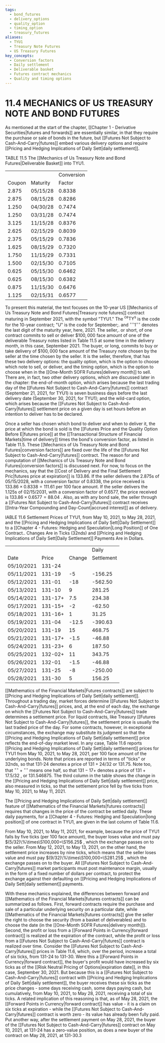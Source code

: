 ```yaml
---
tags:
  - bond_futures
  - delivery_options
  - quality_option
  - timing_option
  - treasury_futures
aliases:
  - TYU1
  - Treasury Note Futures
  - US Treasury Futures
key_concepts:
  - Conversion factors
  - Daily settlement
  - Deliverable basket
  - Futures contract mechanics
  - Quality and timing options
---
```


# 11.4 MECHANICS OF US TREASURY NOTE AND BOND FUTURES  

As mentioned at the start of the chapter, [[Chapter 1 - Derivative Securities|futures and forwards]] are essentially similar, in that they require the purchase or sale of bonds in the future, but [[Futures Not Subject to Cash-And-Carry|futures]] embed various delivery options and require [[Pricing and Hedging Implications of Daily Sett|daily settlement]].  

TABLE 11.5 The [[Mechanics of Us Treasury Note and Bond Futures|Deliverable Basket]] into TYU1.   


<html><body><table><tr><td colspan="2"></td><td>Conversion</td></tr><tr><td>Coupon</td><td>Maturity</td><td>Factor</td></tr><tr><td>2.875</td><td>05/15/28</td><td>0.8338</td></tr><tr><td>2.875</td><td>08/15/28</td><td>0.8286</td></tr><tr><td>1.250</td><td>04/30/28</td><td>0.7474</td></tr><tr><td>1.250</td><td>03/31/28</td><td>0.7474</td></tr><tr><td>3.125</td><td>11/15/28</td><td>0.8376</td></tr><tr><td>2.625</td><td>02/15/29</td><td>0.8039</td></tr><tr><td>2.375</td><td>05/15/29</td><td>0.7836</td></tr><tr><td>1.625</td><td>08/15/29</td><td>0.7320</td></tr><tr><td>1.750</td><td>11/15/29</td><td>0.7331</td></tr><tr><td>1.500</td><td>02/15/30</td><td>0.7105</td></tr><tr><td>0.625</td><td>05/15/30</td><td>0.6462</td></tr><tr><td>0.625</td><td>08/15/30</td><td>0.6382</td></tr><tr><td>0.875</td><td>11/15/30</td><td>0.6476</td></tr><tr><td>1.125</td><td>02/15/31</td><td>0.6577</td></tr></table></body></html>  

To present this material, the text focuses on the 10-year US [[Mechanics of Us Treasury Note and Bond Futures|Treasury note futures]] contract maturing in September 2021, with the symbol "TYU1." The ${}^{\mathsf{c e}}\mathsf{T Y}^{\mathsf{s}}$ is the code for the 10-year contract; "U" is the code for September;. and $^{\circ\circ}1^{\circ\circ}$ denotes the last digit of the maturity year, here, 2021. The seller,. or short, of one contract commits to sell or deliver $\$100,000$ face amount of one of the deliverable Treasury notes listed in Table 11.5 at some time in the delivery month, in this case, September 2021. The buyer, or long, commits to buy or take delivery of $\$100,000$ face amount of the Treasury note chosen by the seller at the time chosen by the seller. It is the seller, therefore, that has these two delivery options: the quality option, which is the option to choose which note to sell, or deliver, and the timing option, which is the option to choose when in the [[One-Month SOFR Futures|delivery month]] to sell. There are, in fact, two other delivery options, which are discussed later in the chapter: the end-of-month option, which arises because the last trading day of the [[Futures Not Subject to Cash-And-Carry|futures]] contract (September 21, 2021, for TYU1) is seven business days before the last delivery date (September 30, 2021, for TYU1); and the wild-card option, which arises because the [[Futures Not Subject to Cash-And-Carry|futures]] settlement price on a given day is set hours before an intention to deliver has to be declared.  

Once a seller has chosen which bond to deliver and when to deliver it, the price at which the bond is sold is the [[Futures Price and the Quality Option Before E|futures price]] at the [[Transactional Structure of Financial Markets|time of delivery]] times the bond's conversion factor, as listed in Table 11.5. These [[Mechanics of Us Treasury Note and Bond Futures|conversion factors]] are fixed over the life of the [[Futures Not Subject to Cash-And-Carry|futures]] contract. The reason for and computation of [[Mechanics of Us Treasury Note and Bond Futures|conversion factors]] is discussed next. For now, to focus on the mechanics, say that the [[Cost of Delivery and the Final Settlement Pric|futures price at expiration]] is 133.86. If the seller delivers the 2.875s of 05/15/2028, with a conversion factor of 0.8338, the price received is $133.86\times{0.8338}=111.61$ per 100 face amount. If the seller delivers the 1.125s of 02/15/2031, with a conversion factor of 0.6577, the price received is $133.86\times0.6577=88.04$ . Also, as with any bond sale, the seller through a [[Futures Not Subject to Cash-And-Carry|futures]] contract receives [[Intra-Year Compounding and Day-Count|accrued interest]] as of delivery.  

IABLE 11.6 Settlement Prices of TYU1, from May 10, 2021, to May 28, 2021, and the [[Pricing and Hedging Implications of Daily Sett|Daily Settlement]] to a [[Chapter 4 - Futures: Hedging and Speculation|Long Position]] of One Contract.. Changes Are in Ticks (32nds) and [[Pricing and Hedging Implications of Daily Sett|Daily Settlement]] Payments Are in Dollars.   


<html><body><table><tr><td></td><td></td><td></td><td>Daily</td></tr><tr><td>Date</td><td>Price</td><td>Change</td><td>Settlement</td></tr><tr><td>05/10/2021</td><td>131-24</td><td></td><td></td></tr><tr><td>05/11/2021</td><td>131-19</td><td>-5</td><td>-156.25</td></tr><tr><td>05/12/2021</td><td>131-01</td><td>-18</td><td>-562.50</td></tr><tr><td>05/13/2021</td><td>131-10</td><td>9</td><td>281.25</td></tr><tr><td>05/14/2021</td><td>131-17+</td><td>7.5</td><td>234.38</td></tr><tr><td>05/17/2021</td><td>131-15+</td><td>-2</td><td>-62.50</td></tr><tr><td>05/18/2021</td><td>131-16+</td><td>1</td><td>31.25</td></tr><tr><td>05/19/2021</td><td>131-04</td><td>-12.5</td><td>-390.63</td></tr><tr><td>05/20/2021</td><td>131-19</td><td>15</td><td>468.75</td></tr><tr><td>05/21/2021</td><td>131-17+</td><td>-1.5</td><td>-46.88</td></tr><tr><td>05/24/2021</td><td>131-23+</td><td>6</td><td>187.50</td></tr><tr><td>05/25/2021</td><td>132-02+</td><td>11</td><td>343.75</td></tr><tr><td>05/26/2021</td><td>132-01</td><td>-1.5</td><td>-46.88</td></tr><tr><td>05/27/2021</td><td>131-25</td><td>-8</td><td>-250.00</td></tr><tr><td>05/28/2021</td><td>131-30</td><td>5</td><td>156.25</td></tr></table></body></html>  

[[Mathematics of the Financial Markets|Futures contracts]] are subject to [[Pricing and Hedging Implications of Daily Sett|daily settlement]]. Throughout a trading day, market forces determine [[Futures Not Subject to Cash-And-Carry|futures]] prices, and, at the end of each day, the exchange on which the [[Futures Not Subject to Cash-And-Carry|futures]] trade determines a settlement price. For liquid contracts, like Treasury [[Futures Not Subject to Cash-And-Carry|futures]], the settlement price is usually the last traded price of the day. For some contracts, however, in exceptional circumstances, the exchange may substitute its judgment so that the [[Pricing and Hedging Implications of Daily Sett|daily settlement]] price reflects the end-of-day market level. In any case, Table 11.6 reports [[Pricing and Hedging Implications of Daily Sett|daily settlement]] prices for TYU1 from May 10, 2021, to May 28, 2021, per 100 face amount of the underlying bonds. Note that prices are reported in terms of "ticks" or 32nds, so that 131-24 denotes a price of $131+24/32$ or 131.75. Note too, that $^{\circ\circ}+{}^{\circ\circ}$ means one half, so that $131{-}17+$ denotes a price of $131+17.5/32$ , or 131.546875. The third column in the table shows the change in the [[Pricing and Hedging Implications of Daily Sett|daily settlement]] price, also measured in ticks, so that the settlement price fell by five ticks from May 10, 2021, to May 11, 2021.  

The [[Pricing and Hedging Implications of Daily Sett|daily settlement]] feature of [[Mathematics of the Financial Markets|futures contracts]] requires that changes in the price of the contract be settled daily. These daily payments, for a [[Chapter 4 - Futures: Hedging and Speculation|long position]] of one contract in TYU1, are given in the last column of Table 11.6.  

From May 10, 2021, to May 11, 2021, for example, because the price of TYU1 falls by five ticks (per 100 face amount), the buyer loses value and must pay $(5/32)\%\times\S100,000=\S156.25$ , which the exchange passes on to the seller. From May 12, 2021, to May 13, 2021, on the other hand, the settlement price increases by nine ticks, which means that the seller loses value and must pay $(9/32)\%\times\S100,000=\S281.25$ , which the exchange passes on to the buyer. All [[Futures Not Subject to Cash-And-Carry|futures]] market participants must post maintenance margin, usually in the form of a fixed number of dollars per contract, to protect the exchange against their defaulting on [[Pricing and Hedging Implications of Daily Sett|daily settlement]] payments.  

With these mechanics explained, the differences between forward and [[Mathematics of the Financial Markets|futures contracts]] can be summarized as follows. First, forward contracts require the purchase and sale of a particular underlying security on a particular date, while [[Mathematics of the Financial Markets|futures contracts]] give the seller the right to choose the security (from a basket of deliverables) and to choose the date (in the [[One-Month SOFR Futures|delivery month]]). Second, the profit or loss from a [[Forward Points in Currency|forward contract]] is realized at the expiration of the contract, while the profit or loss from a [[Futures Not Subject to Cash-And-Carry|futures]] contract is realized over time. Consider the [[Futures Not Subject to Cash-And-Carry|futures]] prices in Table 11.6, which, over the period, increase a total of six ticks, from 131-24 to 131-30. Were this a [[Forward Points in Currency|forward contract]], the buyer's profit would have increased by six ticks as of the [[Risk Neutral Pricing of Options|expiration date]], in this case, September 30, 2021. But because this is a [[Futures Not Subject to Cash-And-Carry|futures]] contract with [[Pricing and Hedging Implications of Daily Sett|daily settlement]], the buyer receives these six ticks as the price changes - some days receiving cash, some days paying cash, but cumulatively, from May 10, 2021, to May 28, 2021, receiving a total of six ticks. A related implication of this reasoning is that, as of May 28, 2021, the [[Forward Points in Currency|forward contract]] has value - it is a claim on six ticks at expiration - while the [[Futures Not Subject to Cash-And-Carry|futures]] contract is worth zero - its value has already been fully paid. Put another way, after the settlement payment on May 28, 2021, the buyer of the [[Futures Not Subject to Cash-And-Carry|futures]] contract on May 10, 2021, at 131-24 has a zero-value position, as does a new buyer of the contract on May 28, 2021, at 131-30.3  